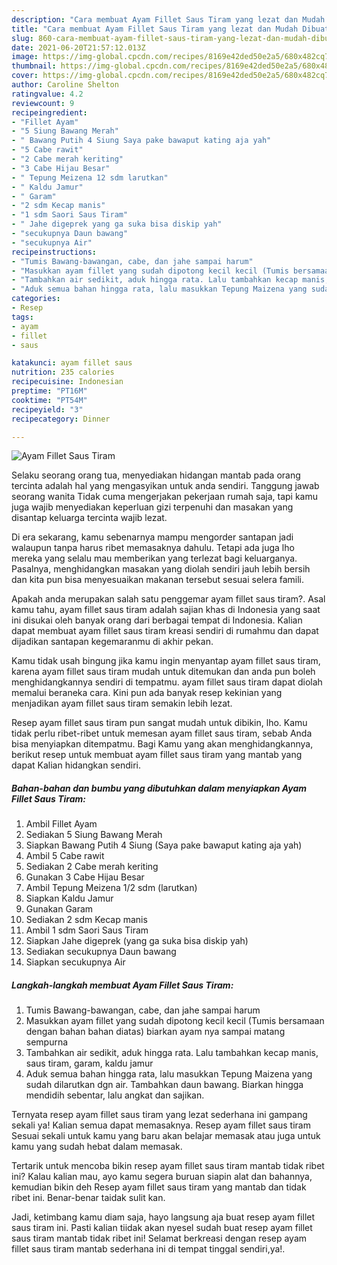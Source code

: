 ```yaml
---
description: "Cara membuat Ayam Fillet Saus Tiram yang lezat dan Mudah Dibuat"
title: "Cara membuat Ayam Fillet Saus Tiram yang lezat dan Mudah Dibuat"
slug: 860-cara-membuat-ayam-fillet-saus-tiram-yang-lezat-dan-mudah-dibuat
date: 2021-06-20T21:57:12.013Z
image: https://img-global.cpcdn.com/recipes/8169e42ded50e2a5/680x482cq70/ayam-fillet-saus-tiram-foto-resep-utama.jpg
thumbnail: https://img-global.cpcdn.com/recipes/8169e42ded50e2a5/680x482cq70/ayam-fillet-saus-tiram-foto-resep-utama.jpg
cover: https://img-global.cpcdn.com/recipes/8169e42ded50e2a5/680x482cq70/ayam-fillet-saus-tiram-foto-resep-utama.jpg
author: Caroline Shelton
ratingvalue: 4.2
reviewcount: 9
recipeingredient:
- "Fillet Ayam"
- "5 Siung Bawang Merah"
- " Bawang Putih 4 Siung Saya pake bawaput kating aja yah"
- "5 Cabe rawit"
- "2 Cabe merah keriting"
- "3 Cabe Hijau Besar"
- " Tepung Meizena 12 sdm larutkan"
- " Kaldu Jamur"
- " Garam"
- "2 sdm Kecap manis"
- "1 sdm Saori Saus Tiram"
- " Jahe digeprek yang ga suka bisa diskip yah"
- "secukupnya Daun bawang"
- "secukupnya Air"
recipeinstructions:
- "Tumis Bawang-bawangan, cabe, dan jahe sampai harum"
- "Masukkan ayam fillet yang sudah dipotong kecil kecil (Tumis bersamaan dengan bahan bahan diatas) biarkan ayam nya sampai matang sempurna"
- "Tambahkan air sedikit, aduk hingga rata. Lalu tambahkan kecap manis, saus tiram, garam, kaldu jamur"
- "Aduk semua bahan hingga rata, lalu masukkan Tepung Maizena yang sudah dilarutkan dgn air. Tambahkan daun bawang. Biarkan hingga mendidih sebentar, lalu angkat dan sajikan."
categories:
- Resep
tags:
- ayam
- fillet
- saus

katakunci: ayam fillet saus 
nutrition: 235 calories
recipecuisine: Indonesian
preptime: "PT16M"
cooktime: "PT54M"
recipeyield: "3"
recipecategory: Dinner

---
```



![Ayam Fillet Saus Tiram](https://img-global.cpcdn.com/recipes/8169e42ded50e2a5/680x482cq70/ayam-fillet-saus-tiram-foto-resep-utama.jpg)

Selaku seorang orang tua, menyediakan hidangan mantab pada orang tercinta adalah hal yang mengasyikan untuk anda sendiri. Tanggung jawab seorang  wanita Tidak cuma mengerjakan pekerjaan rumah saja, tapi kamu juga wajib menyediakan keperluan gizi terpenuhi dan masakan yang disantap keluarga tercinta wajib lezat.

Di era  sekarang, kamu sebenarnya mampu mengorder santapan jadi walaupun tanpa harus ribet memasaknya dahulu. Tetapi ada juga lho mereka yang selalu mau memberikan yang terlezat bagi keluarganya. Pasalnya, menghidangkan masakan yang diolah sendiri jauh lebih bersih dan kita pun bisa menyesuaikan makanan tersebut sesuai selera famili. 



Apakah anda merupakan salah satu penggemar ayam fillet saus tiram?. Asal kamu tahu, ayam fillet saus tiram adalah sajian khas di Indonesia yang saat ini disukai oleh banyak orang dari berbagai tempat di Indonesia. Kalian dapat membuat ayam fillet saus tiram kreasi sendiri di rumahmu dan dapat dijadikan santapan kegemaranmu di akhir pekan.

Kamu tidak usah bingung jika kamu ingin menyantap ayam fillet saus tiram, karena ayam fillet saus tiram mudah untuk ditemukan dan anda pun boleh menghidangkannya sendiri di tempatmu. ayam fillet saus tiram dapat diolah memalui beraneka cara. Kini pun ada banyak resep kekinian yang menjadikan ayam fillet saus tiram semakin lebih lezat.

Resep ayam fillet saus tiram pun sangat mudah untuk dibikin, lho. Kamu tidak perlu ribet-ribet untuk memesan ayam fillet saus tiram, sebab Anda bisa menyiapkan ditempatmu. Bagi Kamu yang akan menghidangkannya, berikut resep untuk membuat ayam fillet saus tiram yang mantab yang dapat Kalian hidangkan sendiri.

<!--inarticleads1-->

##### Bahan-bahan dan bumbu yang dibutuhkan dalam menyiapkan Ayam Fillet Saus Tiram:

1. Ambil Fillet Ayam
1. Sediakan 5 Siung Bawang Merah
1. Siapkan  Bawang Putih 4 Siung (Saya pake bawaput kating aja yah)
1. Ambil 5 Cabe rawit
1. Sediakan 2 Cabe merah keriting
1. Gunakan 3 Cabe Hijau Besar
1. Ambil  Tepung Meizena 1/2 sdm (larutkan)
1. Siapkan  Kaldu Jamur
1. Gunakan  Garam
1. Sediakan 2 sdm Kecap manis
1. Ambil 1 sdm Saori Saus Tiram
1. Siapkan  Jahe digeprek (yang ga suka bisa diskip yah)
1. Sediakan secukupnya Daun bawang
1. Siapkan secukupnya Air




<!--inarticleads2-->

##### Langkah-langkah membuat Ayam Fillet Saus Tiram:

1. Tumis Bawang-bawangan, cabe, dan jahe sampai harum
1. Masukkan ayam fillet yang sudah dipotong kecil kecil (Tumis bersamaan dengan bahan bahan diatas) biarkan ayam nya sampai matang sempurna
1. Tambahkan air sedikit, aduk hingga rata. Lalu tambahkan kecap manis, saus tiram, garam, kaldu jamur
1. Aduk semua bahan hingga rata, lalu masukkan Tepung Maizena yang sudah dilarutkan dgn air. Tambahkan daun bawang. Biarkan hingga mendidih sebentar, lalu angkat dan sajikan.




Ternyata resep ayam fillet saus tiram yang lezat sederhana ini gampang sekali ya! Kalian semua dapat memasaknya. Resep ayam fillet saus tiram Sesuai sekali untuk kamu yang baru akan belajar memasak atau juga untuk kamu yang sudah hebat dalam memasak.

Tertarik untuk mencoba bikin resep ayam fillet saus tiram mantab tidak ribet ini? Kalau kalian mau, ayo kamu segera buruan siapin alat dan bahannya, kemudian bikin deh Resep ayam fillet saus tiram yang mantab dan tidak ribet ini. Benar-benar taidak sulit kan. 

Jadi, ketimbang kamu diam saja, hayo langsung aja buat resep ayam fillet saus tiram ini. Pasti kalian tiidak akan nyesel sudah buat resep ayam fillet saus tiram mantab tidak ribet ini! Selamat berkreasi dengan resep ayam fillet saus tiram mantab sederhana ini di tempat tinggal sendiri,ya!.

